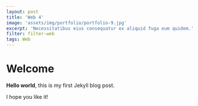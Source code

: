 ```yaml
---
layout: post
title: 'Web 4'
image: 'assets/img/portfolio/portfolio-9.jpg'
excerpt: 'Necessitatibus eius consequatur ex aliquid fuga eum quidem.'
filter: filter-web
tags: Web
---
```


# Welcome

**Hello world**, this is my first Jekyll blog post.

I hope you like it!